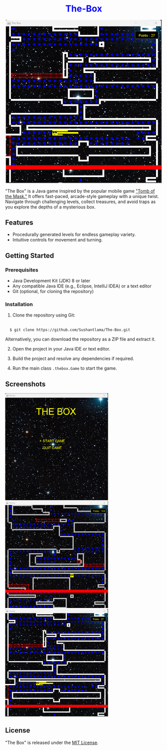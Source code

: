 <h1 align="center" style="color:blue">The-Box</h1>

<p align="center">
<img src="https://github.com/Sushantlama/The-Box/blob/main/res/page-3.png?raw=true" width="500" />
</p>

"The Box" is a Java game inspired by the popular mobile game ["Tomb of the Mask."](https://play.google.com/store/apps/details?id=com.playgendary.tom&hl=en&gl=US&pli=1) It offers fast-paced, arcade-style gameplay with a unique twist. Navigate through challenging levels, collect treasures, and avoid traps as you explore the depths of a mysterious box.

## Features

- Procedurally generated levels for endless gameplay variety.
- Intuitive controls for movement and turning.

## Getting Started

### Prerequisites

- Java Development Kit (JDK) 8 or later
- Any compatible Java IDE (e.g., Eclipse, IntelliJ IDEA) or a text editor
- Git (optional, for cloning the repository)

### Installation

1. Clone the repository using Git:
```

  $ git clone https://github.com/Sushantlama/The-Box.git

```
Alternatively, you can download the repository as a ZIP file and extract it.

2. Open the project in your Java IDE or text editor.

3. Build the project and resolve any dependencies if required.

4. Run the main class `.thebox.Game` to start the game.

## Screenshots

<p float="left">
  <img src="https://github.com/Sushantlama/The-Box/blob/main/res/page-1.png?raw=true" width="330" />
  <img src="https://github.com/Sushantlama/The-Box/blob/main/res/page-2.png?raw=true" width="330" />
  <img src="https://github.com/Sushantlama/The-Box/blob/main/res/page-3.png?raw=true" width="330" /> 
  
</p>

## License

"The Box" is released under the [MIT License](LICENSE).
